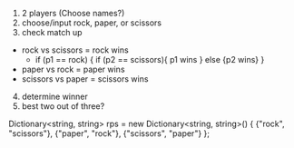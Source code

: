 1. 2 players (Choose names?)
2. choose/input rock, paper, or scissors
3. check match up
  * rock vs scissors = rock wins
    * if (p1 == rock) {
        if (p2 == scissors){
          p1 wins
        } else {p2 wins}
    }
  * paper vs rock = paper wins
  * scissors vs paper = scissors wins
4. determine winner
5. best two out of three?

Dictionary<string, string> rps = new Dictionary<string, string>() { {"rock", "scissors"}, {"paper", "rock"}, {"scissors", "paper"} };